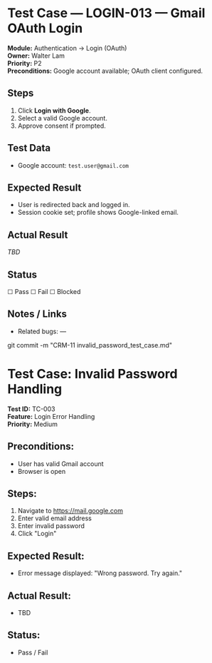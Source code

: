 # Test Case — LOGIN-013 — Gmail OAuth Login

**Module:** Authentication → Login (OAuth)  
**Owner:** Walter Lam  
**Priority:** P2  
**Preconditions:** Google account available; OAuth client configured.

## Steps
1. Click **Login with Google**.
2. Select a valid Google account.
3. Approve consent if prompted.

## Test Data
- Google account: `test.user@gmail.com`

## Expected Result
- User is redirected back and logged in.
- Session cookie set; profile shows Google-linked email.

## Actual Result
_TBD_

## Status
☐ Pass ☐ Fail ☐ Blocked

## Notes / Links
- Related bugs: —

git commit -m "CRM-11 invalid_password_test_case.md"

# Test Case: Invalid Password Handling

**Test ID:** TC-003  
**Feature:** Login Error Handling  
**Priority:** Medium  

## Preconditions:
- User has valid Gmail account
- Browser is open

## Steps:
1. Navigate to https://mail.google.com
2. Enter valid email address
3. Enter invalid password
4. Click "Login"

## Expected Result:
- Error message displayed: "Wrong password. Try again."

## Actual Result:
- TBD

## Status:
- Pass / Fail
